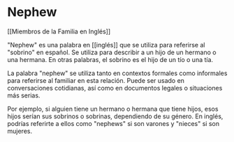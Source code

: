 # Nephew

[[Miembros de la Familia en Inglés]]

"Nephew" es una palabra en [[inglés]] que se utiliza para referirse al "sobrino" en español. Se utiliza para describir a un hijo de un hermano o una hermana. En otras palabras, el sobrino es el hijo de un tío o una tía.

La palabra "nephew" se utiliza tanto en contextos formales como informales para referirse al familiar en esta relación. Puede ser usado en conversaciones cotidianas, así como en documentos legales o situaciones más serias.

Por ejemplo, si alguien tiene un hermano o hermana que tiene hijos, esos hijos serían sus sobrinos o sobrinas, dependiendo de su género. En inglés, podrías referirte a ellos como "nephews" si son varones y "nieces" si son mujeres.